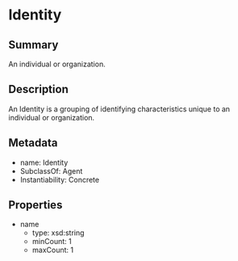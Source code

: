 # Identity

## Summary

An individual or organization.

## Description

An Identity is a grouping of identifying characteristics unique to an individual or organization.

## Metadata

- name: Identity
- SubclassOf: Agent
- Instantiability: Concrete

## Properties

- name
  - type: xsd:string
  - minCount: 1
  - maxCount: 1


